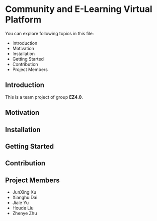 # Community and E-Learning Virtual Platform
You can explore following topics in this file:
- Introduction
- Motivation
- Installation
- Getting Started
- Contribution
- Project Members

## Introduction
This is a team project of group **EZ4.0**.

## Motivation

## Installation

## Getting Started

## Contribution

## Project Members
- JunXing Xu
- Xianghu Dai
- Jiale Yu
- Houde Liu
- Zhenye Zhu
